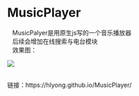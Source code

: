 # MusicPlayer

    MusicPalyer是用原生js写的一个音乐播放器<br>
    后续会增加在线搜索与电台模块<br>
    效果图：
    
   ![](https://github.com/HLyong/MusicPlayer/blob/master/1.gif)

<br>
链接：https://hlyong.github.io/MusicPlayer/

